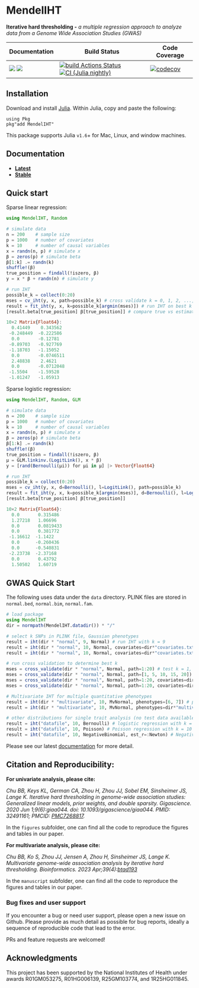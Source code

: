 # MendelIHT

**Iterative hard thresholding -** *a multiple regression approach to analyze data from a Genome Wide Association Studies (GWAS)*

| **Documentation** | **Build Status** | **Code Coverage**  |
|-------------------|------------------|--------------------|
| [![](https://img.shields.io/badge/docs-latest-blue.svg)](https://OpenMendel.github.io/MendelIHT.jl/latest) [![](https://img.shields.io/badge/docs-stable-blue.svg)](https://OpenMendel.github.io/MendelIHT.jl/stable) | [![build Actions Status](https://github.com/OpenMendel/MendelIHT.jl/workflows/CI/badge.svg)](https://github.com/OpenMendel/MendelIHT.jl/actions) [![CI (Julia nightly)](https://github.com/openmendel/mendeliht.jl/workflows/JuliaNightly/badge.svg)](https://github.com/OpenMendel/MendelIHT.jl/actions/workflows/JuliaNightly.yml)| [![codecov](https://codecov.io/gh/OpenMendel/MendelIHT.jl/branch/master/graph/badge.svg?token=YyPqiFpIM1)](https://codecov.io/gh/OpenMendel/MendelIHT.jl) |

## Installation

Download and install [Julia](https://julialang.org/downloads/). Within Julia, copy and paste the following:
```
using Pkg
pkg"add MendelIHT"
```
This package supports Julia `v1.6`+ for Mac, Linux, and window machines. 

## Documentation

+ [**Latest**](https://OpenMendel.github.io/MendelIHT.jl/latest/)
+ [**Stable**](https://OpenMendel.github.io/MendelIHT.jl/stable/)

## Quick start

Sparse linear regression:
```julia
using MendelIHT, Random

# simulate data
n = 200    # sample size
p = 1000   # number of covariates
k = 10     # number of causal variables
x = randn(n, p) # simulate x
β = zeros(p) # simulate beta
β[1:k] .= randn(k)
shuffle!(β)
true_position = findall(!iszero, β)
y = x * β + randn(n) # simulate y

# run IHT
possible_k = collect(0:20)
mses = cv_iht(y, x, path=possible_k) # cross validate k = 0, 1, 2, ..., 20
result = fit_iht(y, x, k=possible_k[argmin(mses)]) # run IHT on best k
[result.beta[true_position] β[true_position]] # compare true vs estimated beta

10×2 Matrix{Float64}:
  0.41449    0.343562
 -0.248449  -0.222586
  0.0       -0.12781
 -0.89703   -0.927769
 -1.18703   -1.15052
  0.0       -0.0746511
  2.48838    2.4621
  0.0       -0.0712048
 -1.5504    -1.59528
 -1.01247   -1.05913
```

Sparse logistic regression:
```julia
using MendelIHT, Random, GLM

# simulate data
n = 200    # sample size
p = 1000   # number of covariates
k = 10     # number of causal variables
x = randn(n, p) # simulate x
β = zeros(p) # simulate beta
β[1:k] .= randn(k)
shuffle!(β)
true_position = findall(!iszero, β)
μ = GLM.linkinv.(LogitLink(), x * β)
y = [rand(Bernoulli(μi)) for μi in μ] |> Vector{Float64}

# run IHT
possible_k = collect(0:20)
mses = cv_iht(y, x, d=Bernoulli(), l=LogitLink(), path=possible_k)
result = fit_iht(y, x, k=possible_k[argmin(mses)], d=Bernoulli(), l=LogitLink())
[result.beta[true_position] β[true_position]]

10×2 Matrix{Float64}:
  0.0       0.315486
  1.27218   1.06696
  0.0       0.0819433
  0.0       0.381772
 -1.16612  -1.1422
  0.0      -0.260436
  0.0      -0.540831
 -2.23738  -2.37168
  0.0       0.43792
  1.50502   1.60719
```

## GWAS Quick Start

The following uses data under the `data` directory. PLINK files are stored in `normal.bed`, `normal.bim`, `normal.fam`. 

```julia
# load package
using MendelIHT
dir = normpath(MendelIHT.datadir()) * "/"

# select k SNPs in PLINK file, Gaussian phenotypes
result = iht(dir * "normal", 9, Normal) # run IHT with k = 9
result = iht(dir * "normal", 10, Normal, covariates=dir*"covariates.txt") # separately include covariates, k = 10
result = iht(dir * "normal", 10, Normal, covariates=dir*"covariates.txt", phenotypes=dir*"phenotypes.txt") # phenotypes are stored separately

# run cross validation to determine best k
mses = cross_validate(dir * "normal", Normal, path=1:20) # test k = 1, 2, ..., 20
mses = cross_validate(dir * "normal", Normal, path=[1, 5, 10, 15, 20]) # test k = 1, 5, 10, 15, 20
mses = cross_validate(dir * "normal", Normal, path=1:20, covariates=dir*"covariates.txt") # separately include covariates
mses = cross_validate(dir * "normal", Normal, path=1:20, covariates=dir*"covariates.txt", phenotypes=dir*"phenotypes.txt") # if phenotypes are in separate file

# Multivariate IHT for multiple quantitative phenotypes
result = iht(dir * "multivariate", 10, MvNormal, phenotypes=[6, 7]) # phenotypes stored in 6th and 7th column of .fam file
result = iht(dir * "multivariate", 10, MvNormal, phenotypes=dir*"multivariate.phen") # phenotypes stored separate file

# other distributions for single trait analysis (no test data available)
result = iht("datafile", 10, Bernoulli) # logistic regression with k = 10
result = iht("datafile", 10, Poisson) # Poisson regression with k = 10
result = iht("datafile", 10, NegativeBinomial, est_r=:Newton) # Negative Binomial regression + nuisnace parameter estimation
```

Please see our latest [documentation](https://OpenMendel.github.io/MendelIHT.jl/latest/) for more detail. 

## Citation and Reproducibility:

**For univariate analysis, please cite:**

*Chu BB, Keys KL, German CA, Zhou H, Zhou JJ, Sobel EM, Sinsheimer JS, Lange K. Iterative hard thresholding in genome-wide association studies: Generalized linear models, prior weights, and double sparsity. Gigascience. 2020 Jun 1;9(6):giaa044. doi: 10.1093/gigascience/giaa044. PMID: 32491161; PMCID: [PMC7268817](https://www.ncbi.nlm.nih.gov/pmc/articles/PMC7268817/).*

In the `figures` subfolder, one can find all the code to reproduce the figures and tables in our paper.

**For multivariate analysis, please cite:**

*Chu BB, Ko S, Zhou JJ, Jensen A, Zhou H, Sinsheimer JS, Lange K. Multivariate genome-wide association analysis by iterative hard thresholding. Bioinformatics. 2023 Apr;39(4):[btad193](https://academic.oup.com/bioinformatics/article/39/4/btad193/7126408)*

In the `manuscript` subfolder, one can find all the code to reproduce the figures and tables in our paper. 

### Bug fixes and user support

If you encounter a bug or need user support, please open a new issue on Github. Please provide as much detail as possible for bug reports, ideally a sequence of reproducible code that lead to the error.

PRs and feature requests are welcomed!

## Acknowledgments

This project has been supported by the National Institutes of Health under awards R01GM053275, R01HG006139, R25GM103774, and 1R25HG011845.
